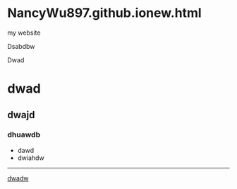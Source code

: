 # NancyWu897.github.ionew.html
my website

Dsabdbw

Dwad

# dwad

## dwajd

### dhuawdb
- dawd
- dwiahdw

---
[dwadw](new.html)
